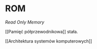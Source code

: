 # ROM
*Read Only Memory*

[[Pamięć półprzewodnikowa]] stała.

[[Architektura systemów komputerowych]]